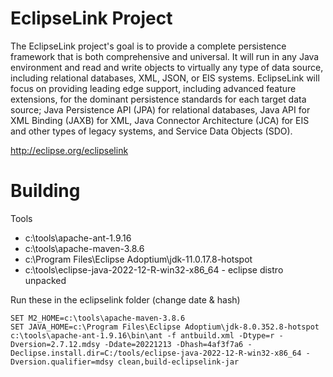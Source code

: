 EclipseLink Project
========================================

The EclipseLink project's goal is to provide a complete persistence framework that is both comprehensive and universal. It will run in any Java environment and read and write objects to virtually any type of data source, including relational databases, XML, JSON, or EIS systems. EclipseLink will focus on providing leading edge support, including advanced feature extensions, for the dominant persistence standards for each target data source; Java Persistence API (JPA) for relational databases, Java API for XML Binding (JAXB) for XML, Java Connector Architecture (JCA) for EIS and other types of legacy systems, and Service Data Objects (SDO).


http://eclipse.org/eclipselink



Building
========================================

Tools
* c:\tools\apache-ant-1.9.16 
* c:\tools\apache-maven-3.8.6 
* c:\Program Files\Eclipse Adoptium\jdk-11.0.17.8-hotspot
* c:\tools\eclipse-java-2022-12-R-win32-x86_64  - eclipse distro unpacked

Run these in the eclipselink folder (change date & hash)

```
SET M2_HOME=c:\tools\apache-maven-3.8.6
SET JAVA_HOME=c:\Program Files\Eclipse Adoptium\jdk-8.0.352.8-hotspot
c:\tools\apache-ant-1.9.16\bin\ant -f antbuild.xml -Dtype=r -Dversion=2.7.12.mdsy -Ddate=20221213 -Dhash=4af3f7a6 -Declipse.install.dir=C:/tools/eclipse-java-2022-12-R-win32-x86_64 -Dversion.qualifier=mdsy clean,build-eclipselink-jar
```
